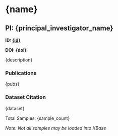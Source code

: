 # {name}

## PI: {principal_investigator_name}

**ID: [{id}](https://data.microbiomedata.org/details/study/{id})**

**DOI: {doi}**

{description}

### Publications

{pubs}

### Dataset Citation

{dataset}

Total Samples: {sample_count}

*Note: Not all samples may be loaded into KBase*
